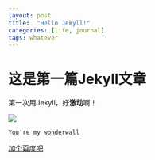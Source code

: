 ```yaml
---
layout: post
title:  "Hello Jekyll!"
categories: [life, journal]
tags: whatever
---
```


# 这是第一篇Jekyll文章
第一次用Jekyll，好**激动**啊！

![](http://bowen-blog.b0.upaiyun.com/0.gif)

```
You're my wonderwall
```

[加个百度吧](https://www.baidu.com/)